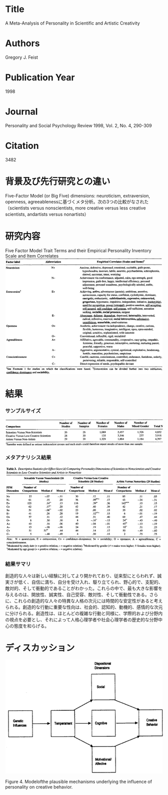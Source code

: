 # Title
A Meta-Analysis of Personality in Scientific and Artistic Creativity

# Authors
Gregory J. Feist

# Publication Year
1998

# Journal
Personality and Social Psychology Review 1998, Vol. 2, No. 4, 290-309

# Citation
3482 

# 背景及び先行研究との違い
Five-Factor Model (or Big Five) dimensions: neuroticism, extraversion, openness, agreeablenessに基づくメタ分析。次の3つの比較がなされた（scientists versus nonscientists, more creative versus less creative scientists, andartists
versus nonartists）

# 研究内容
Five Factor Model Trait Terms and their Empirical Personality Inventory Scale and Item Correlates
![alt text](image.png)

# 結果
### サンプルサイズ
![alt text](image-1.png)

### メタアナリシス結果
![alt text](image-2.png)

### 結果サマリ
創造的な人々は新しい経験に対してより開かれており、従来型にとらわれず、誠実さが低く、自信に満ち、自分を受け入れ、駆り立てられ、野心的で、支配的、敵対的、そして衝動的であることがわかった。これらの中で、最も大きな影響を与えるのは、開放性、誠実性、自己受容、敵対性、そして衝動性である。さらに、これらの創造的な人々の特異な人格の次元には時間的な安定性があると考えられる。創造的な行動に重要な性向は、社会的、認知的、動機的、感情的な次元に分けられる。創造性は、ほとんどの複雑な行動と同様に、学際的および分野内の視点を必要とし、それによって人格心理学者や社会心理学者の歴史的な分野中心の態度を和らげる。

# ディスカッション
![alt text](image-3.png)

Figure 4. Modelofthe plausible mechanisms underlying the influence of personality on creative behavior.
